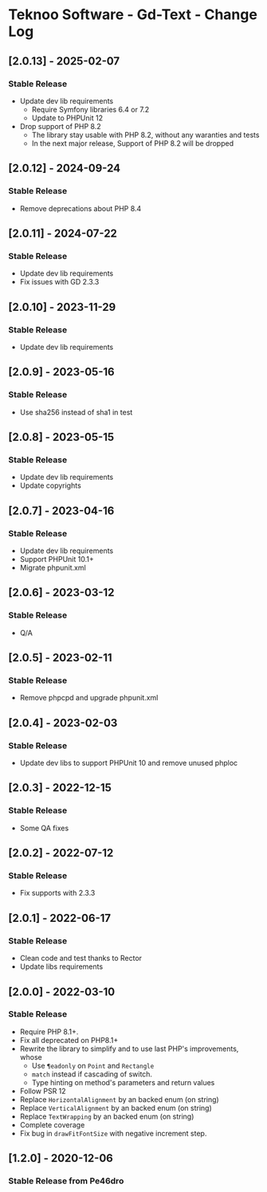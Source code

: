 # Teknoo Software - Gd-Text - Change Log

## [2.0.13] - 2025-02-07
### Stable Release
- Update dev lib requirements
  - Require Symfony libraries 6.4 or 7.2
  - Update to PHPUnit 12
- Drop support of PHP 8.2
  - The library stay usable with PHP 8.2, without any waranties and tests
  - In the next major release, Support of PHP 8.2 will be dropped

## [2.0.12] - 2024-09-24
### Stable Release
- Remove deprecations about PHP 8.4

## [2.0.11] - 2024-07-22
### Stable Release
- Update dev lib requirements
- Fix issues with GD 2.3.3

## [2.0.10] - 2023-11-29
### Stable Release
- Update dev lib requirements

## [2.0.9] - 2023-05-16
### Stable Release
- Use sha256 instead of sha1 in test

## [2.0.8] - 2023-05-15
### Stable Release
- Update dev lib requirements
- Update copyrights

## [2.0.7] - 2023-04-16
### Stable Release
- Update dev lib requirements
- Support PHPUnit 10.1+
- Migrate phpunit.xml

## [2.0.6] - 2023-03-12
### Stable Release
- Q/A

## [2.0.5] - 2023-02-11
### Stable Release
- Remove phpcpd and upgrade phpunit.xml

## [2.0.4] - 2023-02-03
### Stable Release
- Update dev libs to support PHPUnit 10 and remove unused phploc

## [2.0.3] - 2022-12-15
### Stable Release
- Some QA fixes

## [2.0.2] - 2022-07-12
### Stable Release
- Fix supports with 2.3.3

## [2.0.1] - 2022-06-17
### Stable Release
- Clean code and test thanks to Rector
- Update libs requirements

## [2.0.0] - 2022-03-10
### Stable Release
- Require PHP 8.1+.
- Fix all deprecated on PHP8.1+
- Rewrite the library to simplify and to use last PHP's improvements, whose
  - Use `¶eadonly` on `Point` and `Rectangle`
  - `match` instead if cascading of switch.
  - Type hinting on method's parameters and return values
- Follow PSR 12
- Replace `HorizontalAlignment` by an backed enum (on string)
- Replace `VerticalAlignment` by an backed enum (on string)
- Replace `TextWrapping` by an backed enum (on string)
- Complete coverage
- Fix bug in `drawFitFontSize` with negative increment step.

## [1.2.0] - 2020-12-06
### Stable Release from Pe46dro

